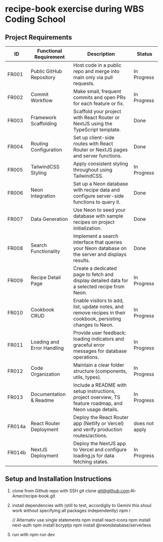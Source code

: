 # recipe-book exercise during WBS Coding School

## Project Requirements

| ID     | Functional Requirement     | Description                                                                                                   | Status         |
| ------ | -------------------------- | ------------------------------------------------------------------------------------------------------------- | -------------- |
| FR001  | Public GitHub Repository   | Host code in a public repo and merge into main only via pull requests.                                        | In Progress    |
| FR002  | Commit Workflow            | Make small, frequent commits and open PRs for each feature or fix.                                            | In Progress    |
| FR003  | Framework Scaffolding      | Scaffold your project with React Router or NextJS using the TypeScript template.                              | Done           |
| FR004  | Routing Configuration      | Set up client-side routes with React Router or NextJS pages and server functions.                             | Done           |
| FR005  | TailwindCSS Styling        | Apply consistent styling throughout using TailwindCSS.                                                        | In Progress    |
| FR006  | Neon Integration           | Set up a Neon database with recipe data and configure server-side functions to query it.                      | Done           |
| FR007  | Data Generation            | Use Neon to seed your database with sample recipes on project initialization.                                 | Done           |
| FR008  | Search Functionality       | Implement a search interface that queries your Neon database on the server and displays results.              | Done           |
| FR009  | Recipe Detail Page         | Create a dedicated page to fetch and display detailed data for a selected recipe from Neon.                   | In Progress    |
| FR010  | Cookbook CRUD              | Enable visitors to add, list, update notes, and remove recipes in their cookbook, persisting changes to Neon. | In Progress    |
| FR011  | Loading and Error Handling | Provide user feedback: loading indicators and graceful error messages for database operations.                | In Progress    |
| FR012  | Code Organization          | Maintain a clear folder structure (components, utils, types).                                                 | In Progress    |
| FR013  | Documentation & Readme     | Include a README with setup instructions, project overview, TS feature roadmap, and Neon usage details.       | In Progress    |
| FR014a | React Router Deployment    | Deploy the React Router app (Netlify or Vercel) and verify production routes/actions.                         | does not apply |
| FR014b | NextJS Deployment          | Deploy the NextJS app to Vercel and configure loading.js for data fetching states.                            | In Progress    |

## Setup and Installation Instructions

1. clone from Github repo with SSH
   git clone git@github.com:Al-Amer/recipe-book.git

2. install dependencies with (still to test, accordigliy to Gemini this shoul work without specifying all packages independently)
   npm i

    // Alternativ use single statements
    npm install react-icons
    npm install next-auth
    npm install bcryptjs
    npm install @neondatabase/serverless

3. run with
   npm run dev
